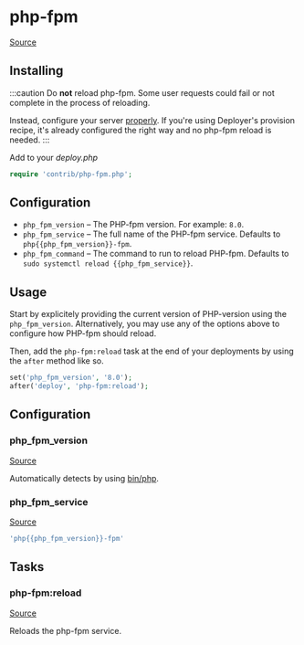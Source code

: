 <!-- DO NOT EDIT THIS FILE! -->
<!-- Instead edit contrib/php-fpm.php -->
<!-- Then run bin/docgen -->

# php-fpm

[Source](/contrib/php-fpm.php)



## Installing

:::caution
Do **not** reload php-fpm. Some user requests could fail or not complete in the
process of reloading.

Instead, configure your server [properly](https://ï.at/avoid-php-fpm-reloading). If you're using Deployer's provision
recipe, it's already configured the right way and no php-fpm reload is needed.
:::

Add to your _deploy.php_

```php
require 'contrib/php-fpm.php';
```

## Configuration

- `php_fpm_version` – The PHP-fpm version. For example: `8.0`.
- `php_fpm_service` – The full name of the PHP-fpm service. Defaults to `php{{php_fpm_version}}-fpm`.
- `php_fpm_command` – The command to run to reload PHP-fpm. Defaults to `sudo systemctl reload {{php_fpm_service}}`.

## Usage

Start by explicitely providing the current version of PHP-version using the `php_fpm_version`.
Alternatively, you may use any of the options above to configure how PHP-fpm should reload.

Then, add the `php-fpm:reload` task at the end of your deployments by using the `after` method like so.

```php
set('php_fpm_version', '8.0');
after('deploy', 'php-fpm:reload');
```



## Configuration
### php_fpm_version
[Source](https://github.com/deployphp/deployer/blob/master/contrib/php-fpm.php#L41)

Automatically detects by using [bin/php](/docs/recipe/common.md#bin/php).



### php_fpm_service
[Source](https://github.com/deployphp/deployer/blob/master/contrib/php-fpm.php#L45)



```php title="Default value"
'php{{php_fpm_version}}-fpm'
```



## Tasks

### php-fpm:reload
[Source](https://github.com/deployphp/deployer/blob/master/contrib/php-fpm.php#L48)

Reloads the php-fpm service.





